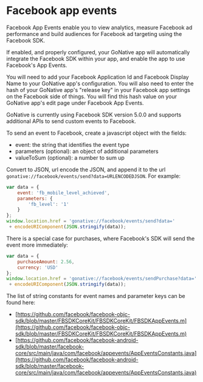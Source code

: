 # Facebook app events

Facebook App Events enable you to view analytics, measure Facebook ad performance and build audiences for Facebook ad targeting using the Facebook SDK.

If enabled, and properly configured, your GoNative app will automatically integrate the Facebook SDK within your app, and enable the app to use Facebook's App Events.

You will need to add your Facebook Application Id and Facebook Display Name to your GoNative app's configuration. You will also need to enter the hash of your GoNative app's "release key" in your Facebook app settings on the Facebook side of things. You will find this hash value on your GoNative app's edit page under Facebook App Events.

GoNative is currently using Facebook SDK version 5.0.0 and supports additional APIs to send custom events to Facebook.

To send an event to Facebook, create a javascript object with the fields:

* event: the string that identifies the event type
* parameters \(optional\): an object of additional parameters
* valueToSum \(optional\): a number to sum up

Convert to JSON, url encode the JSON, and append it to the url `gonative://facebook/events/send?data=URLENCODEDJSON`. For example:

```javascript
var data = {
	event: 'fb_mobile_level_achieved',
	parameters: {
		'fb_level': '1'
	}
};
window.location.href = 'gonative://facebook/events/send?data='
 + encodeURIComponent(JSON.stringify(data));
```

There is a special case for purchases, where Facebook's SDK will send the event more immediately:

```javascript
var data = {
	purchaseAmount: 2.56,
	currency: 'USD'
};
window.location.href = 'gonative://facebook/events/sendPurchase?data='
 + encodeURIComponent(JSON.stringify(data));
```

The list of string constants for event names and parameter keys can be found here:

* [https://github.com/facebook/facebook-objc-sdk/blob/master/FBSDKCoreKit/FBSDKCoreKit/FBSDKAppEvents.m](https://github.com/facebook/facebook-objc-sdk/blob/master/FBSDKCoreKit/FBSDKCoreKit/FBSDKAppEvents.m)
* [https://github.com/facebook/facebook-android-sdk/blob/master/facebook-core/src/main/java/com/facebook/appevents/AppEventsConstants.java](https://github.com/facebook/facebook-android-sdk/blob/master/facebook-core/src/main/java/com/facebook/appevents/AppEventsConstants.java)

